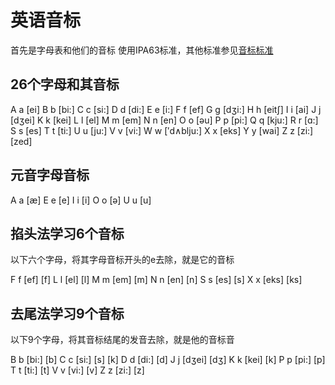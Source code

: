 # 英语音标

首先是字母表和他们的音标
使用IPA63标准，其他标准参见[音标标准](http://yinbiao.tingclass.net/show-16-8-1.html) 

## 26个字母和其音标

A a	[ei]	B b	[bi:]	C c	[si:]	D d	[di:]	E e	[i:]
F f	[ef]	G g	[dʒi:]	H h	[eit∫]	I i	[ai]	J j	[dʒei]
K k	[kei]	L l	[el]	M m	[em]	N n	[en]	O o	[əu]
P p	[pi:]	Q q	[kju:]	R r	[ɑ:]	S s	[es]	T t	[ti:]
U u	[ju:]	V v	[vi:]	W w	[′d∧blju:]	X x	[eks]	Y y	[wai]
Z z	[zi:][zed]
## 元音字母音标
A a [æ]
E e [e]
I i [i]
O o [ə]
U u [u]

## 掐头法学习6个音标
以下六个字母，将其字母音标开头的e去除，就是它的音标

F f [ef]  [f]
L l [el]  [l]
M m [em]  [m]
N n [en]  [n]
S s [es]  [s]
X x [eks] [ks]

## 去尾法学习9个音标
以下9个字母，将其音标结尾的发音去除，就是他的音标音

B b [bi:] [b]
C c [si:] [s] [k]
D d [di:] [d]
J j [dʒei] [dʒ]
K k [kei] [k]
P p [pi:] [p]
T t [ti:] [t]
V v [vi:] [v]
Z z [zi:] [z]

